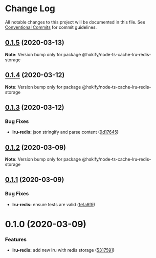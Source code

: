 # Change Log

All notable changes to this project will be documented in this file.
See [Conventional Commits](https://conventionalcommits.org) for commit guidelines.

## [0.1.5](https://github.com/havsar/node-ts-cache/compare/@hokify/node-ts-cache-lru-redis-storage@0.1.4...@hokify/node-ts-cache-lru-redis-storage@0.1.5) (2020-03-13)

**Note:** Version bump only for package @hokify/node-ts-cache-lru-redis-storage





## [0.1.4](https://github.com/havsar/node-ts-cache/compare/@hokify/node-ts-cache-lru-redis-storage@0.1.3...@hokify/node-ts-cache-lru-redis-storage@0.1.4) (2020-03-12)

**Note:** Version bump only for package @hokify/node-ts-cache-lru-redis-storage





## [0.1.3](https://github.com/havsar/node-ts-cache/compare/@hokify/node-ts-cache-lru-redis-storage@0.1.2...@hokify/node-ts-cache-lru-redis-storage@0.1.3) (2020-03-12)


### Bug Fixes

* **lru-redis:** json stringify and parse content ([9d17645](https://github.com/havsar/node-ts-cache/commit/9d176451e2f0bdee600c8b85ea73de100e133571))





## [0.1.2](https://github.com/havsar/node-ts-cache/compare/@hokify/node-ts-cache-lru-redis-storage@0.1.1...@hokify/node-ts-cache-lru-redis-storage@0.1.2) (2020-03-09)

**Note:** Version bump only for package @hokify/node-ts-cache-lru-redis-storage





## [0.1.1](https://github.com/havsar/node-ts-cache/compare/@hokify/node-ts-cache-lru-redis-storage@0.1.0...@hokify/node-ts-cache-lru-redis-storage@0.1.1) (2020-03-09)


### Bug Fixes

* **lru-redis:** ensure tests are valid ([fe1a9f9](https://github.com/havsar/node-ts-cache/commit/fe1a9f9fb0ae3a7506aa3dee2be454902c0c0564))





# 0.1.0 (2020-03-09)


### Features

* **lru-redis:** add new lru with redis storage ([5317591](https://github.com/havsar/node-ts-cache/commit/53175912341ca5b8f3306e4167795e74257d4749))
